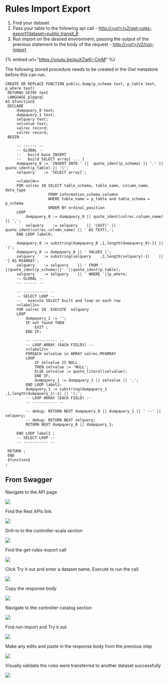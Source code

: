 # Rules Import Export

1. Find your dataset 
2. Pass your table to the following api call - [http://&lt;url&gt;/v2/get-rules-export?dataset=public.transit\_6](http://localhost:9000/v2/get-export?dataset=public.transit_6)
3. Run import on the desired environment, passing the output of the previous statement to the body of the request - [http://&lt;url&gt;/v2/run-import](http://35.202.14.58/v2/run-import)

{% embed url="https://youtu.be/puXZwKi-CmM" %}

The following stored procedure needs to be created in the Owl metastore before this can run. 

```text
CREATE OR REPLACE FUNCTION public.dump(p_schema text, p_table text, p_where text)
 RETURNS SETOF text
 LANGUAGE plpgsql
AS $function$
 DECLARE
     dumpquery_0 text;
     dumpquery_1 text;
     selquery text;
     selvalue text;
     valrec record;
     colrec record;
 BEGIN

     -- ------ --
     -- GLOBAL --
     --   build base INSERT
     --   build SELECT array[ ... ]
     dumpquery_0 := 'INSERT INTO ' ||  quote_ident(p_schema) || '.' || quote_ident(p_table) || '(';
     selquery    := 'SELECT array[';

     <<label0>>
     FOR colrec IN SELECT table_schema, table_name, column_name, data_type
                   FROM information_schema.columns
                   WHERE table_name = p_table and table_schema = p_schema
                   ORDER BY ordinal_position
     LOOP
         dumpquery_0 := dumpquery_0 || quote_ident(colrec.column_name) || ',';
         selquery    := selquery    || 'CAST(' || quote_ident(colrec.column_name) || ' AS TEXT),';
     END LOOP label0;

     dumpquery_0 := substring(dumpquery_0 ,1,length(dumpquery_0)-1) || ')';
     dumpquery_0 := dumpquery_0 || ' VALUES (';
     selquery    := substring(selquery    ,1,length(selquery)-1)    || '] AS MYARRAY';
     selquery    := selquery    || ' FROM ' ||quote_ident(p_schema)||'.'||quote_ident(p_table);
     selquery    := selquery    || ' WHERE '||p_where;
     -- GLOBAL --
     -- ------ --

     -- ----------- --
     -- SELECT LOOP --
     --   execute SELECT built and loop on each row
     <<label1>>
     FOR valrec IN  EXECUTE  selquery
     LOOP
         dumpquery_1 := '';
         IF not found THEN
             EXIT ;
         END IF;

         -- ----------- --
         -- LOOP ARRAY (EACH FIELDS) --
         <<label2>>
         FOREACH selvalue in ARRAY valrec.MYARRAY
         LOOP
             IF selvalue IS NULL
             THEN selvalue := 'NULL';
             ELSE selvalue := quote_literal(selvalue);
             END IF;
             dumpquery_1 := dumpquery_1 || selvalue || ',';
         END LOOP label2;
         dumpquery_1 := substring(dumpquery_1 ,1,length(dumpquery_1)-1) || ');';
         -- LOOP ARRAY (EACH FIELD) --
         -- ----------- --

         -- debug: RETURN NEXT dumpquery_0 || dumpquery_1 || ' --' || selquery;
         -- debug: RETURN NEXT selquery;
         RETURN NEXT dumpquery_0 || dumpquery_1;

     END LOOP label1 ;
     -- SELECT LOOP --
     -- ----------- --

 RETURN ;
 END
 $function$
;

```

## From Swagger

Navigate to the API page

 

![](.gitbook/assets/image%20%2865%29.png)

Find the Rest APIs link

![](.gitbook/assets/image%20%2861%29.png)

Drill-in to the controller-scala section

![](.gitbook/assets/image%20%2863%29.png)

Find the get-rules-export call

![](.gitbook/assets/image%20%2856%29.png)

Click Try it out and enter a dataset name, Execute to run the call

![](.gitbook/assets/image%20%2857%29.png)

Copy the response body 

![](.gitbook/assets/image%20%2866%29.png)

Navigate to the controller-catalog section

![](.gitbook/assets/image%20%2864%29.png)

Find run-import and Try it out 

![](.gitbook/assets/image%20%2862%29.png)

Make any edits and paste in the response body from the previous step 

![](.gitbook/assets/image%20%2858%29.png)

Visually validate the rules were transferred to another dataset successfully

![](.gitbook/assets/image%20%2860%29.png)

